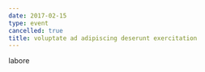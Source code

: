 ```yaml
---
date: 2017-02-15
type: event
cancelled: true
title: voluptate ad adipiscing deserunt exercitation
---
```

labore